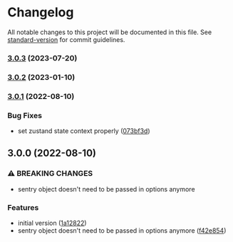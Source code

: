 # Changelog

All notable changes to this project will be documented in this file. See [standard-version](https://github.com/conventional-changelog/standard-version) for commit guidelines.

### [3.0.3](https://github.com/Thanaen/sentry-zustand-middleware/compare/v3.0.2...v3.0.3) (2023-07-20)

### [3.0.2](https://github.com/Thanaen/sentry-zustand-middleware/compare/v3.0.1...v3.0.2) (2023-01-10)

### [3.0.1](https://github.com/Thanaen/sentry-zustand-middleware/compare/v3.0.0...v3.0.1) (2022-08-10)


### Bug Fixes

* set zustand state context properly ([073bf3d](https://github.com/Thanaen/sentry-zustand-middleware/commit/073bf3da8495265a0819252859c7331340db2993))

## 3.0.0 (2022-08-10)


### ⚠ BREAKING CHANGES

* sentry object doesn't need to be passed in options anymore

### Features

* initial version ([1a12822](https://github.com/Thanaen/sentry-zustand-middleware/commit/1a12822214d5a0ed3f42c5099b6ac9f7556a1f74))
* sentry object doesn't need to be passed in options anymore ([f42e854](https://github.com/Thanaen/sentry-zustand-middleware/commit/f42e8548f6dd00a353890cb210094dcf5323e3fe))
